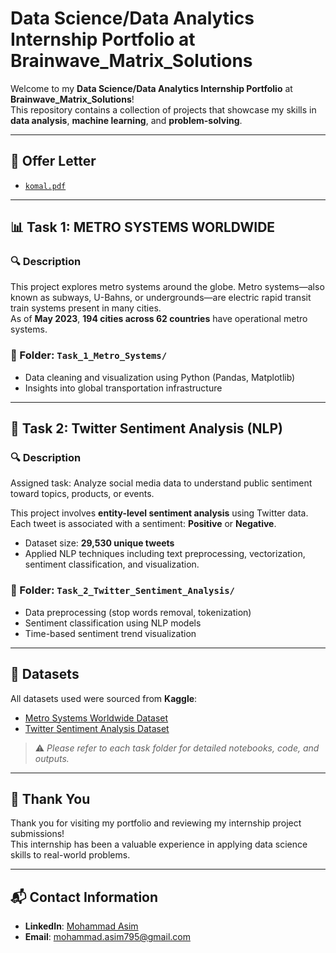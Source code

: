 # Data Science/Data Analytics Internship Portfolio at Brainwave_Matrix_Solutions

Welcome to my **Data Science/Data Analytics Internship Portfolio** at **Brainwave_Matrix_Solutions**!  
This repository contains a collection of projects that showcase my skills in **data analysis**, **machine learning**, and **problem-solving**.

---

## 📄 Offer Letter
- [`komal.pdf`](komal.pdf)

---

## 📊 Task 1: METRO SYSTEMS WORLDWIDE

### 🔍 Description
This project explores metro systems around the globe. Metro systems—also known as subways, U-Bahns, or undergrounds—are electric rapid transit train systems present in many cities.  
As of **May 2023**, **194 cities across 62 countries** have operational metro systems.

### 📁 Folder: `Task_1_Metro_Systems/`
- Data cleaning and visualization using Python (Pandas, Matplotlib)
- Insights into global transportation infrastructure

---

## 🧠 Task 2: Twitter Sentiment Analysis (NLP)

### 🔍 Description
Assigned task: Analyze social media data to understand public sentiment toward topics, products, or events.

This project involves **entity-level sentiment analysis** using Twitter data.  
Each tweet is associated with a sentiment: **Positive** or **Negative**.

- Dataset size: **29,530 unique tweets**
- Applied NLP techniques including text preprocessing, vectorization, sentiment classification, and visualization.

### 📁 Folder: `Task_2_Twitter_Sentiment_Analysis/`
- Data preprocessing (stop words removal, tokenization)
- Sentiment classification using NLP models
- Time-based sentiment trend visualization

---

## 📂 Datasets

All datasets used were sourced from **Kaggle**:

- [Metro Systems Worldwide Dataset](https://www.kaggle.com/)
- [Twitter Sentiment Analysis Dataset](https://www.kaggle.com/)

> ⚠️ *Please refer to each task folder for detailed notebooks, code, and outputs.*

---

## 🙌 Thank You

Thank you for visiting my portfolio and reviewing my internship project submissions!  
This internship has been a valuable experience in applying data science skills to real-world problems.

---

## 📬 Contact Information

- **LinkedIn**: [Mohammad Asim](linkedin.com/in/mohammad-asim-🇮🇳-85b037b5)
- **Email**: mohammad.asim795@gmail.com
